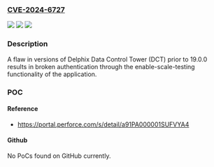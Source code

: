 ### [CVE-2024-6727](https://cve.mitre.org/cgi-bin/cvename.cgi?name=CVE-2024-6727)
![](https://img.shields.io/static/v1?label=Product&message=Data%20Control%20Tower%20(DCT)&color=blue)
![](https://img.shields.io/static/v1?label=Version&message=0.0.0%3C%2019.0.0%20&color=brighgreen)
![](https://img.shields.io/static/v1?label=Vulnerability&message=CWE-284&color=brighgreen)

### Description

A flaw in versions of Delphix Data Control Tower (DCT) prior to 19.0.0 results in broken authentication through the enable-scale-testing functionality of the application.

### POC

#### Reference
- https://portal.perforce.com/s/detail/a91PA000001SUFVYA4

#### Github
No PoCs found on GitHub currently.

